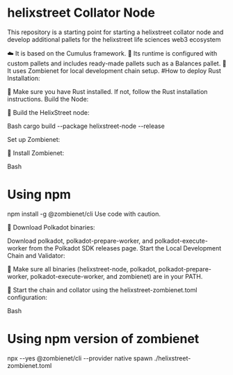 # helixstreet Collator Node

This repository is a starting point for starting a helixstreet collator node and develop additional pallets for the helixstreet life sciences web3 ecosystem

☁️ It is based on the Cumulus framework.
🔧 Its runtime is configured with custom pallets and includes ready-made pallets such as a Balances pallet.
🧟 It uses Zombienet for local development chain setup.
#How to deploy
Rust Installation:

🦀 Make sure you have Rust installed. If not, follow the Rust installation instructions.
Build the Node:

🔨 Build the HelixStreet node:

Bash
cargo build --package helixstreet-node --release

Set up Zombienet:

🧟 Install Zombienet:

Bash
# Using npm
npm install -g @zombienet/cli
Use code with caution.

👥 Download Polkadot binaries:

Download polkadot, polkadot-prepare-worker, and polkadot-execute-worker from the Polkadot SDK releases page.
Start the Local Development Chain and Validator:

📁 Make sure all binaries (helixstreet-node, polkadot, polkadot-prepare-worker, polkadot-execute-worker, and zombienet) are in your PATH.

🚀 Start the chain and collator using the helixstreet-zombienet.toml configuration:

Bash
# Using npm version of zombienet
npx --yes @zombienet/cli --provider native spawn ./helixstreet-zombienet.toml 
